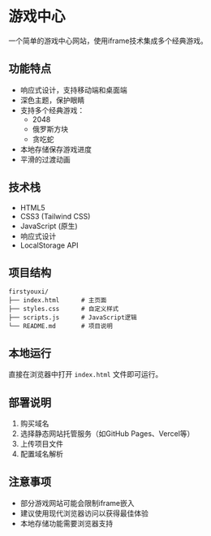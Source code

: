 # 游戏中心

一个简单的游戏中心网站，使用iframe技术集成多个经典游戏。

## 功能特点

- 响应式设计，支持移动端和桌面端
- 深色主题，保护眼睛
- 支持多个经典游戏：
  - 2048
  - 俄罗斯方块
  - 贪吃蛇
- 本地存储保存游戏进度
- 平滑的过渡动画

## 技术栈

- HTML5
- CSS3 (Tailwind CSS)
- JavaScript (原生)
- 响应式设计
- LocalStorage API

## 项目结构

```
firstyouxi/
├── index.html      # 主页面
├── styles.css      # 自定义样式
├── scripts.js      # JavaScript逻辑
└── README.md       # 项目说明
```

## 本地运行

直接在浏览器中打开 `index.html` 文件即可运行。

## 部署说明

1. 购买域名
2. 选择静态网站托管服务（如GitHub Pages、Vercel等）
3. 上传项目文件
4. 配置域名解析

## 注意事项

- 部分游戏网站可能会限制iframe嵌入
- 建议使用现代浏览器访问以获得最佳体验
- 本地存储功能需要浏览器支持 
